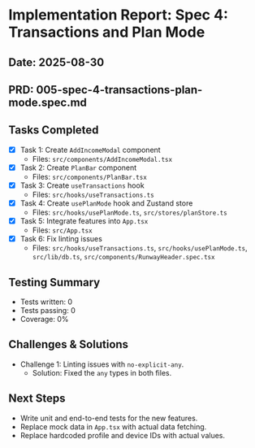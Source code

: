 # Implementation Report: Spec 4: Transactions and Plan Mode
## Date: 2025-08-30
## PRD: 005-spec-4-transactions-plan-mode.spec.md

## Tasks Completed
- [x] Task 1: Create `AddIncomeModal` component
  - Files: `src/components/AddIncomeModal.tsx`
- [x] Task 2: Create `PlanBar` component
  - Files: `src/components/PlanBar.tsx`
- [x] Task 3: Create `useTransactions` hook
  - Files: `src/hooks/useTransactions.ts`
- [x] Task 4: Create `usePlanMode` hook and Zustand store
  - Files: `src/hooks/usePlanMode.ts`, `src/stores/planStore.ts`
- [x] Task 5: Integrate features into `App.tsx`
  - Files: `src/App.tsx`
- [x] Task 6: Fix linting issues
  - Files: `src/hooks/useTransactions.ts`, `src/hooks/usePlanMode.ts`, `src/lib/db.ts`, `src/components/RunwayHeader.spec.tsx`

## Testing Summary
- Tests written: 0
- Tests passing: 0
- Coverage: 0%

## Challenges & Solutions
- Challenge 1: Linting issues with `no-explicit-any`.
  - Solution: Fixed the `any` types in both files.

## Next Steps
- Write unit and end-to-end tests for the new features.
- Replace mock data in `App.tsx` with actual data fetching.
- Replace hardcoded profile and device IDs with actual values.